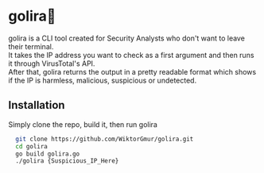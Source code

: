 # golira🦍

golira is a CLI tool created for Security Analysts who don't want to leave their terminal. <br>
It takes the IP address you want to check as a first argument and then runs it through VirusTotal's API. <br>
After that, golira returns the output in a pretty readable format which shows if the IP is harmless, malicious, suspicious or undetected.

## Installation

Simply clone the repo, build it, then run golira

```bash
  git clone https://github.com/WiktorGmur/golira.git
  cd golira
  go build golira.go
  ./golira {Suspicious_IP_Here}
```
    
